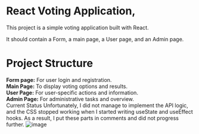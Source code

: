 # **React Voting Application**,

This project is a simple voting application built with React. 

It should contain a Form, a main page, a User page, and an Admin page.

# **Project Structure**
**Form page:** For user login and registration.<br>
**Main Page:** To display voting options and results.<br>
**User Page:** For user-specific actions and information.<br>
**Admin Page:** For administrative tasks and overview.<br>
Current Status
Unfortunately, I did not manage to implement the API logic, and the CSS stopped working when I started writing useState and useEffect hooks. As a result, I put these parts in comments and did not progress further.
![image](https://github.com/Tante-Didi/React-Voting-Application/assets/126551023/b0ac2d89-b227-4dc9-be25-6568b920e3d0)


